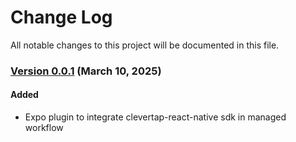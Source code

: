# Change Log
All notable changes to this project will be documented in this file.

### [Version 0.0.1](https://github.com/CleverTap/clevertap-expo-plugin/releases/tag/0.0.1) (March 10, 2025)

#### Added
- Expo plugin to integrate clevertap-react-native sdk in managed workflow
